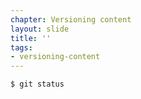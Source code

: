 ```yaml
---
chapter: Versioning content
layout: slide
title: ''
tags:
- versioning-content
---
```


```bash
$ git status
```
